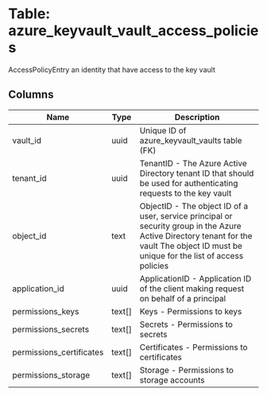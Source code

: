 
# Table: azure_keyvault_vault_access_policies
AccessPolicyEntry an identity that have access to the key vault
## Columns
| Name        | Type           | Description  |
| ------------- | ------------- | -----  |
|vault_id|uuid|Unique ID of azure_keyvault_vaults table (FK)|
|tenant_id|uuid|TenantID - The Azure Active Directory tenant ID that should be used for authenticating requests to the key vault|
|object_id|text|ObjectID - The object ID of a user, service principal or security group in the Azure Active Directory tenant for the vault The object ID must be unique for the list of access policies|
|application_id|uuid|ApplicationID -  Application ID of the client making request on behalf of a principal|
|permissions_keys|text[]|Keys - Permissions to keys|
|permissions_secrets|text[]|Secrets - Permissions to secrets|
|permissions_certificates|text[]|Certificates - Permissions to certificates|
|permissions_storage|text[]|Storage - Permissions to storage accounts|

